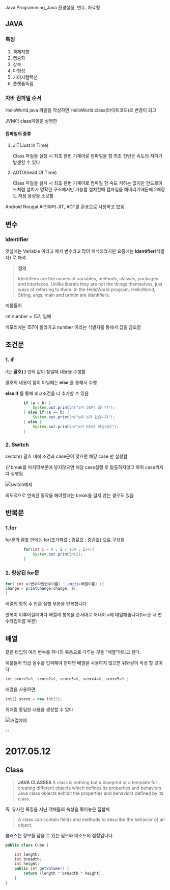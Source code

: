 Java Programming_Java 환경설정, 변수, 자료형	


## JAVA


### 특징


1. 객체지향
2. 캡슐화
3. 상속
4. 다형성
5. 가비지컬랙션
6. 플랫폼독립



### 자바 컴파일 순서


HelloWorld.java 파일을 작성하면 HelloWorld.class(바이트코드)로 변경이 되고 


JVM이 class파일을 실행함


#### 컴파일의 종류


1. JIT(Just In Time)


	Class 파일을 실행 시 최초 한번 기계어로 컴파일을 함 최초 한번은 속도의 저하가 발생할 수 있다


2. AOT(Ahead Of Time)


	Class 파일을 설치 시 최초 한번 기계어로 컴파일 함 속도 저하는 없지만 안드로이드처럼 설치가 명확한 구조에서만 가능함
	설치할때 컴파일을 해버리기때문에 2배정도 저장 용량을 소모함

	
Android Nougat 버전부터 JIT, AOT를 혼용으로 사용하고 있음


## 변수


### Identifier


옛날에는 Variable 이라고 해서 변수라고 많이 해석되었지만 요즘에는 **Identifier**(식별자) 로 해석


> **정의**
> 
> Identifiers are the names of variables, methods, classes, packages and interfaces. Unlike literals they are not the things themselves, just ways of referring to them. In the HelloWorld program, HelloWorld, String, args, main and println are identifiers.


예를들어 


int number = 157; 일때


메모리에는 157이 올라가고 number 이라는 식별자를 통해서 값을 참조함


## 조건문


### 1. if


if는 **괄호(  )** 안의 값이 참일때 내용을 수행함


괄호의 내용이 참이 아닐때는 **else** 를 통해서 수행


**else if** 를 통해 비교조건을 더 추가할 수 있음



```java
		if (a > b) {
			System.out.println("a가 b보다 큽니다");
		} else if (a == b) {
			System.out.println("a와 b가 같습니다");
		} else {
			System.out.println("a가 b보다 작습니다");
		}
```




### 2. Switch 



switch() 괄호 내에 조건과 case문이 맞으면 해당 case 만 실행함 


*단* break를 마지막부분에 넣지않으면 해당 case실행 후 탈출하지않고 하위 case까지 다 실행됨 




![switch예제](http://img.c4learn.com/2012/03/How-Switch-Case-works-in-Java-Programming-language.jpg)

의도적으로 연속된 동작을 해야할때는 break를 걸지 않는 경우도 있음


## 반복문


### 1.for


for문의 괄호 안에는 
for(초기화값 ; 종료값 ; 증감값) 으로 구성됨


```java
		for(int i = 0 ; i < 100 ; i++){
			System.out.println(i);
		}
```


### 2. 향상된 for문


```java
for( int a(변수타입변수이름) : units(배열이름) ){
change = printChange(change, a);
}
```


배열의 항목 수 만큼 실행 부분을 반복합니다


반복이 이루어질때마다 배열의 항목을 순서대로 꺼내어 a에 대입해줍니다(for문 내 변수타입이름 부분)





## 배열


같은 타입의 여러 변수를 하나의 묶음으로 다루는 것을 "배열"이라고 한다.


예를들어 학급 점수를 입력해야 한다면 배열을 사용하지 않으면 위와같이 작성 할 것이다



```java
int score1=0, score2=0, score3=0, score4=0, score5=0 ; 
```


배열을 사용하면


```java
int[] score = new int[5];
```


위처럼 동일한 내용을 생성할 수 있다

![배열예제](http://www.javachobo.com/images/p5_1.gif)



--

# 2017.05.12

## Class 

> **JAVA CLASSES** A class is nothing but a blueprint or a template for creating different objects which defines its properties and behaviors. Java class objects exhibit the properties and behaviors defined by its class.

즉, 유사한 특징을 지닌 객체들의 속성을 묶어놓은 집합체 

> A class can contain fields and methods to describe the behavior of an object.
 
클래스는 정보를 담을 수 있는 필드와 메소드의 집합입니다 

```java
public class Cube {

	int length;
	int breadth;
	int height;
	public int getVolume() {
		return (length * breadth * height);
	}
}
```


